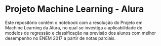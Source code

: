 # Projeto Machine Learning - Alura

Este repositório contém o notebook com a resolução do Projeto em Machine Learning da Alura, no qual se investiga a aplicabilidade de modelos de regressão e classificação na previsão dos alunos com melhor desempenho no ENEM 2017 a partir de notas parciais.
